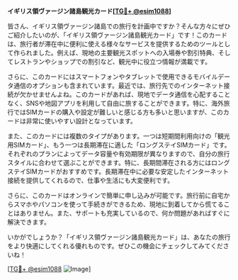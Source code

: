 **イギリス領ヴァージン諸島観光カード[[TG💪+ @esim1088](https://t.me/s/esim1088)]**

皆さん、イギリス領ヴァージン諸島での旅行を計画中ですか？そんな方々にぜひご紹介したいのが、「イギリス領ヴァージン諸島観光カード」です！このカードは、旅行者が滞在中に便利に使える様々なサービスを提供するためのツールとして作られました。例えば、現地の主要観光スポットへの入場券や割引特典、そしてレストランやショップでの割引など、観光中に役立つ情報が満載です。

さらに、このカードにはスマートフォンやタブレットで使用できるモバイルデータ通信のオプションも含まれています。最近では、旅行先でのインターネット接続が欠かせませんよね。このカードがあれば、現地でデータ通信を心配することなく、SNSや地図アプリを利用して自由に旅することができます。特に、海外旅行ではSIMカードの購入や設定が難しいと感じる方も多いと思いますが、このカードは非常に使いやすい設計となっています。

また、このカードには複数のタイプがあります。一つは短期間利用向けの「観光用SIMカード」、もう一つは長期滞在に適した「ロングステイSIMカード」です。それぞれのプランによってデータ容量や有効期限が異なりますので、自分の旅行スタイルに合わせて選ぶことができます。特に、長期間滞在される方にはロングステイSIMカードがおすすめです。長期滞在中に必要な安定したインターネット接続を提供してくれるので、仕事や生活にも大変便利です。

さらに、このカードはオンラインで簡単に申し込みが可能です。旅行前に自宅からスマホやパソコンを使って手続きができるため、現地に到着してから慌てることはありません。また、サポートも充実しているので、何か問題があればすぐに解決できます。

いかがでしょうか？「イギリス領ヴァージン諸島観光カード」は、あなたの旅行をより快適にしてくれる優れものです。ぜひこの機会にチェックしてみてくださいね！

[[TG💪+ @esim1088](https://t.me/s/esim1088) ![Image](https://i.postimg.cc/Y0z9fWf4/image.png)]